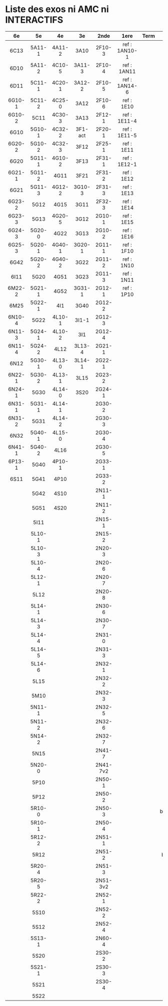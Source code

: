 # Liste des exos ni AMC ni INTERACTIFS

|6e|5e|4e|3e|2nde|1ere|Term|Reste|
|:-:|:-:|:-:|:-:|:-:|:-:|:-:|:-:|
|6C13|5A11-1|4A11-2|3A10|2F10-3|ref : 1AN10-1||MG32_3F13|
|6D10|5A11-2|4C10-5|3A11-3|2F10-4|ref : 1AN11||CM020|
|6D11|5C11-1|4C20-1|3A12-2|2F10-5|ref : 1AN14-6||CM021|
|6G10-1|5C11-2|4C25-0|3A12|2F10-6|ref : 1E10||ExC100|
|6G10-2|5C11|4C30-3|3A13|2F12-1|ref : 1E11-4||HPC100|
|6G10|5G10-1|4C32-2|3F1-act|2F20-1|ref : 1E11-5||PEA11-1|
|6G20-2|5G10-2|4C32-3|3F12|2F25-1|ref : 1E11||PEA11|
|6G20|5G11-1|4G10-2|3F13|2F31-1|ref : 1E12-1||PEA12|
|6G21-1|5G11-2|4G11|3F21|2F31-2|ref : 1E12||PEA13|
|6G21|5G11-3|4G12-2|3G10-3|2F31-3|ref : 1E13||PEG20|
|6G23-2|5G12|4G15|3G11|2F32-3|ref : 1E14||PEG21|
|6G23-3|5G13|4G20-5|3G12|2G10-1|ref : 1E15||PEG22|
|6G24-3|5G20-0|4G22|3G13|2G10-2|ref : 1E16||PEG23|
|6G25-3|5G20-1|4G40-1|3G20-1|2G11-1|ref : 1F10||PEG24|
|6G42|5G20-2|4G40-2|3G22|2G11-2|ref : 1N10||P003|
|6I11|5G20|4G51|3G23|2G11-3|ref : 1N11||P004|
|6M22-2|5G21-1|4G52|3G31-1|2G12-1|ref : 1P10||P005|
|6M25|5G22-1|4I1|3G40|2G12-2|||P006|
|6N10-4|5G22|4L10-1|3I1-1|2G12-3|||P007|
|6N11-3|5G24-1|4L10-2|3I1|2G12-4|||P008|
|6N11-4|5G24-2|4L12|3L13-4|2G21-1|||P009|
|6N12|5G30-1|4L13-0|3L14-1|2G22-1|||P010|
|6N22-1|5G30-2|4L13-1|3L15|2G23-2|||P011|
|6N24-1|5G30|4L14-0|3S20|2G24-1|||P012|
|6N31-1|5G31-1|4L14-1||2G30-2|||P013|
|6N31-2|5G31|4L14-2||2G30-3|||P014|
|6N32|5G40-1|4L15-0||2G30-4|||P015|
|6N41-1|5G40-2|4L16||2G30-5|||P016|
|6P13-1|5G40|4P10-1||2G33-1|||beta2F31|
|6S11|5G41|4P10||2G33-2|||beta3F23|
||5G42|4S10||2N11-1|||beta3G15|
||5G51|4S20||2N11-2|||beta3G41|
||5I11|||2N15-1|||beta3S20-1|
||5L10-1|||2N15-2|||beta3s21|
||5L10-3|||2N20-3|||beta4C31|
||5L10-4|||2N20-6|||beta4G20-3|
||5L12-1|||2N20-7|||beta4G20-4|
||5L12|||2N20-8|||beta5G30-2|
||5L14-1|||2N30-6|||beta6C33-1|
||5L14-3|||2N30-7|||beta6test2|
||5L14-4|||2N31-0|||beta6test2021|
||5L14-5|||2N31-3|||betaAleaFigure|
||5L14-6|||2N32-1|||betaAsymptotesObliques|
||5L15|||2N32-2|||betaEqCarreDansC|
||5M10|||2N32-3|||betaEqValAbs|
||5N11-1|||2N32-5|||betaEquations|
||5N11-2|||2N32-6|||betaEquationsLog|
||5N14-2|||2N32-7|||betaExo3d|
||5N15|||2N41-7|||betaExoLimite|
||5N20-0|||2N41-7v2|||betaExoSimpleMatthieu|
||5P10|||2N50-1|||betaModele10_simple_question-reponse|
||5P12|||2N50-2|||betaModele11_parametrable|
||5R10-0|||2N50-3|||betaModele20_plusieurs_types_de_questions|
||5R10-1|||2N50-4|||betaModele21_parametrables|
||5R12-2|||2N51-1|||betaModele22_avec_une_serie_de_valeurs|
||5R12|||2N51-2|||betaModele30_constructions_géométriques|
||5R20-4|||2N51-3|||betaModele31_parametrables|
||5R20-5|||2N51-3v2|||betaModele40_tableau_proportionnalite|
||5R22-2|||2N52-1|||betaModele41_tableau_signes_variations|
||5S10|||2N52-2|||betaModele50_Mathsteps|
||5S12|||2N52-4|||betaPol|
||5S13-1|||2N60-4|||betaProbaAouB|
||5S20|||2S30-2|||betaProbabilites|
||5S21-1|||2S30-3|||betaProbabilitesJC|
||5S21|||2S30-4|||betaProblemesConcretPourcentage|
||5S22||||||betaPuissances|
